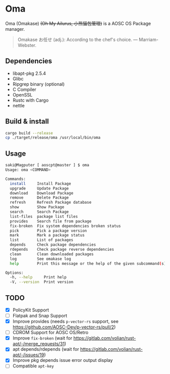 # Oma

Oma (Omakase) ~~(Oh My Ailurus, 小熊猫包管理)~~ is a AOSC OS Package manager.

> Omakase お任せ (adj.): According to the chef's choice. — Marriam-Webster.

## Dependencies

- libapt-pkg 2.5.4
- Glibc
- Ripgrep binary (optional)
- C Compiler
- OpenSSL
- Rustc with Cargo
- nettle

## Build & install

```bash
cargo build --release
cp ./target/release/oma /usr/local/bin/oma
```

## Usage

```bash
saki@Magputer [ aoscpt@master ] $ oma
Usage: oma <COMMAND>

Commands:
  install     Install Package
  upgrade     Update Package
  download    Download Package
  remove      Delete Package
  refresh     Refresh Package database
  show        Show Package
  search      Search Package
  list-files  package list files
  provides    Search file from package
  fix-broken  Fix system dependencies broken status
  pick        Pick a package version
  mark        Mark a package status
  list        List of packages
  depends     Check package dependencies
  rdepends    Check package reverse dependencies
  clean       Clean downloaded packages
  log         See omakase log
  help        Print this message or the help of the given subcommand(s)

Options:
  -h, --help     Print help
  -V, --version  Print version
```

## TODO
- [x] PolicyKit Support
- [ ] Flatpak and Snap Support
- [x] Improve provides (needs `p-vector-rs` support, see https://github.com/AOSC-Dev/p-vector-rs/pull/2)
- [ ] CDROM Support for AOSC OS/Retro
- [x] Improve `fix-broken` (wait for https://gitlab.com/volian/rust-apt/-/merge_requests/31)
- [x] apt depends/rdepends (wait for https://gitlab.com/volian/rust-apt/-/issues/19)
- [x] Improve pkg depends issue error output display
- [ ] Compatible `apt-key`
